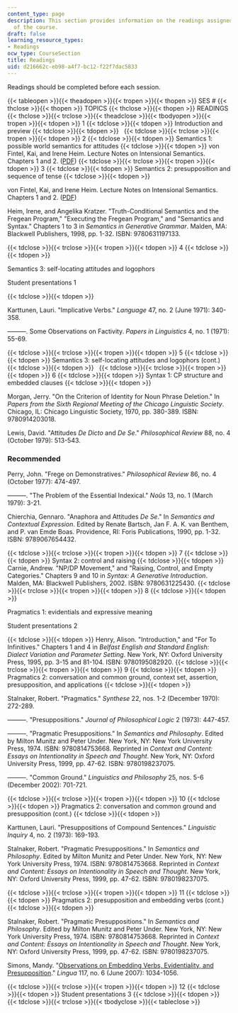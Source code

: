 ```yaml
---
content_type: page
description: This section provides information on the readings assigned for each session
  of the course.
draft: false
learning_resource_types:
- Readings
ocw_type: CourseSection
title: Readings
uid: d216662c-eb98-a4f7-bc12-f22f7dac5833
---
```

Readings should be completed before each session.

{{< tableopen >}}{{< theadopen >}}{{< tropen >}}{{< thopen >}}
SES #
{{< thclose >}}{{< thopen >}}
TOPICS
{{< thclose >}}{{< thopen >}}
READINGS
{{< thclose >}}{{< trclose >}}{{< theadclose >}}{{< tbodyopen >}}{{< tropen >}}{{< tdopen >}}
1
{{< tdclose >}}{{< tdopen >}}
Introduction and preview
{{< tdclose >}}{{< tdopen >}}
 
{{< tdclose >}}{{< trclose >}}{{< tropen >}}{{< tdopen >}}
2
{{< tdclose >}}{{< tdopen >}}
Semantics 1: possible world semantics for attitudes
{{< tdclose >}}{{< tdopen >}}
von Fintel, Kai, and Irene Heim. Lecture Notes on Intensional Semantics. Chapters 1 and 2. ([PDF](http://mit.edu/fintel/fintel-heim-intensional.pdf))
{{< tdclose >}}{{< trclose >}}{{< tropen >}}{{< tdopen >}}
3
{{< tdclose >}}{{< tdopen >}}
Semantics 2: presupposition and sequence of tense
{{< tdclose >}}{{< tdopen >}}

von Fintel, Kai, and Irene Heim. Lecture Notes on Intensional Semantics. Chapters 1 and 2. ([PDF](http://mit.edu/fintel/fintel-heim-intensional.pdf))

Heim, Irene, and Angelika Kratzer. "Truth-Conditional Semantics and the Fregean Program," "Executing the Fregean Program," and "Semantics and Syntax." Chapters 1 to 3 in *Semantics in Generative Grammar*. Malden, MA: Blackwell Publishers, 1998, pp. 1-32. ISBN: 9780631197133.

{{< tdclose >}}{{< trclose >}}{{< tropen >}}{{< tdopen >}}
4
{{< tdclose >}}{{< tdopen >}}

Semantics 3: self-locating attitudes and logophors

Student presentations 1

{{< tdclose >}}{{< tdopen >}}

Karttunen, Lauri. "Implicative Verbs." *Language* 47, no. 2 (June 1971): 340-358.

———. Some Observations on Factivity. *Papers in Linguistics* 4, no. 1 (1971): 55-69.

{{< tdclose >}}{{< trclose >}}{{< tropen >}}{{< tdopen >}}
5
{{< tdclose >}}{{< tdopen >}}
Semantics 3: self-locating attitudes and logophors (cont.)
{{< tdclose >}}{{< tdopen >}}
 
{{< tdclose >}}{{< trclose >}}{{< tropen >}}{{< tdopen >}}
6
{{< tdclose >}}{{< tdopen >}}
Syntax 1: CP structure and embedded clauses
{{< tdclose >}}{{< tdopen >}}

Morgan, Jerry. "On the Criterion of Identity for Noun Phrase Deletion." In *Papers from the Sixth Regional Meeting of the Chicago Linguistic Society*. Chicago, IL: Chicago Linguistic Society, 1970, pp. 380-389. ISBN: 9780914203018.

Lewis, David. "Attitudes *De Dicto* and *De Se*." *Philosophical Review* 88, no. 4 (October 1979): 513-543.

### Recommended

Perry, John. "Frege on Demonstratives." *Philosophical Review* 86, no. 4 (October 1977): 474-497.

———. "The Problem of the Essential Indexical." *Noûs* 13, no. 1 (March 1979): 3-21.

Chierchia, Gennaro. "Anaphora and Attitudes *De Se*." In *Semantics and Contextual Expression*. Edited by Renate Bartsch, Jan F. A. K. van Benthem, and P. van Emde Boas. Providence, RI: Foris Publications, 1990, pp. 1-32. ISBN: 9789067654432.

{{< tdclose >}}{{< trclose >}}{{< tropen >}}{{< tdopen >}}
7
{{< tdclose >}}{{< tdopen >}}
Syntax 2: control and raising
{{< tdclose >}}{{< tdopen >}}
Carnie, Andrew. "NP/DP Movement," and "Raising, Control, and Empty Categories." Chapters 9 and 10 in *Syntax: A Generative Introduction*. Malden, MA: Blackwell Publishers, 2002. ISBN: 9780631225430.
{{< tdclose >}}{{< trclose >}}{{< tropen >}}{{< tdopen >}}
8
{{< tdclose >}}{{< tdopen >}}

Pragmatics 1: evidentials and expressive meaning

Student presentations 2

{{< tdclose >}}{{< tdopen >}}
Henry, Alison. "Introduction," and "For To Infinitives." Chapters 1 and 4 in *Belfast English and Standard English: Dialect Variation and Parameter Setting*. New York, NY: Oxford University Press, 1995, pp. 3-15 and 81-104. ISBN: 9780195082920.
{{< tdclose >}}{{< trclose >}}{{< tropen >}}{{< tdopen >}}
9
{{< tdclose >}}{{< tdopen >}}
Pragmatics 2: conversation and common ground, context set, assertion, presupposition, and applications
{{< tdclose >}}{{< tdopen >}}

Stalnaker, Robert. "Pragmatics." *Synthese* 22, nos. 1-2 (December 1970): 272-289.

———. "Presuppositions." *Journal of Philosophical Logic* 2 (1973): 447-457.

———. "Pragmatic Presuppositions." In *Semantics and Philosophy*. Edited by Milton Munitz and Peter Under. New York, NY: New York University Press, 1974. ISBN: 9780814753668. Reprinted in *Context and Content: Essays on Intentionality in Speech and Thought*. New York, NY: Oxford University Press, 1999, pp. 47-62. ISBN: 9780198237075.

———. "Common Ground." *Linguistics and Philosophy* 25, nos. 5-6 (December 2002): 701-721.

{{< tdclose >}}{{< trclose >}}{{< tropen >}}{{< tdopen >}}
10
{{< tdclose >}}{{< tdopen >}}
Pragmatics 2: conversation and common ground and presupposition (cont.)
{{< tdclose >}}{{< tdopen >}}

Karttunen, Lauri. "Presuppositions of Compound Sentences." *Linguistic Inquiry* 4, no. 2 (1973): 169-193.

Stalnaker, Robert. "Pragmatic Presuppositions." In *Semantics and Philosophy*. Edited by Milton Munitz and Peter Under. New York, NY: New York University Press, 1974. ISBN: 9780814753668. Reprinted in *Context and Content: Essays on Intentionality in Speech and Thought*. New York, NY: Oxford University Press, 1999, pp. 47-62. ISBN: 9780198237075.

{{< tdclose >}}{{< trclose >}}{{< tropen >}}{{< tdopen >}}
11
{{< tdclose >}}{{< tdopen >}}
Pragmatics 2: presupposition and embedding verbs (cont.)
{{< tdclose >}}{{< tdopen >}}

Stalnaker, Robert. "Pragmatic Presuppositions." In *Semantics and Philosophy*. Edited by Milton Munitz and Peter Under. New York, NY: New York University Press, 1974. ISBN: 9780814753668. Reprinted in *Context and Content: Essays on Intentionality in Speech and Thought*. New York, NY: Oxford University Press, 1999, pp. 47-62. ISBN: 9780198237075.

Simons, Mandy. "[Observations on Embedding Verbs, Evidentiality, and Presupposition](http://dx.doi.org/10.1016/j.lingua.2006.05.006)." *Lingua* 117, no. 6 (June 2007): 1034-1056.

{{< tdclose >}}{{< trclose >}}{{< tropen >}}{{< tdopen >}}
12
{{< tdclose >}}{{< tdopen >}}
Student presentations 3
{{< tdclose >}}{{< tdopen >}}
 
{{< tdclose >}}{{< trclose >}}{{< tbodyclose >}}{{< tableclose >}}